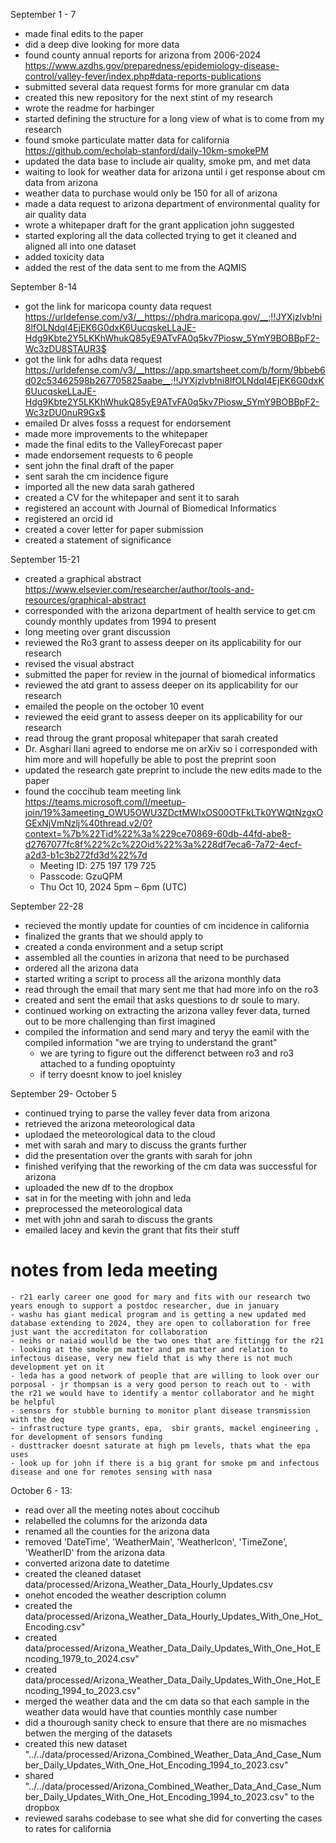 September 1 - 7

- made final edits to the paper
- did a deep dive looking for more data
- found county annual reports for arizona from 2006-2024 https://www.azdhs.gov/preparedness/epidemiology-disease-control/valley-fever/index.php#data-reports-publications
- submitted several data request forms for more granular cm data
- created this new repository for the next stint of my research
- wrote the readme for harbinger
- started defining the structure for a long view of what is to come from my research
- found smoke particulate matter data for california  https://github.com/echolab-stanford/daily-10km-smokePM
- updated the data base to include air quality, smoke pm, and met data 
- waiting to look for weather data for arizona until i get response about cm data from arizona
- weather data to purchase would only be 150 for all of arizona
- made a data request to arizona department of environmental quality for air quality data
- wrote a whitepaper draft for the grant application john suggested
- started exploring all the data collected trying to get it cleaned and aligned all into one dataset
- added toxicity data 
- added the rest of the data sent to me from the AQMIS

September 8-14

- got the link for maricopa county data request https://urldefense.com/v3/__https://phdra.maricopa.gov/__;!!JYXjzlvb!ni8lfOLNdqI4EjEK6G0dxK6UucqskeLLaJE-Hdg9Kbte2Y5LKKhWhukQ85yE9ATvFA0q5kv7Piosw_5YmY9BOBBpF2-Wc3zDU8STAUR3$
- got the link for adhs data request https://urldefense.com/v3/__https://app.smartsheet.com/b/form/9bbeb6d02c53462598b267705825aabe__;!!JYXjzlvb!ni8lfOLNdqI4EjEK6G0dxK6UucqskeLLaJE-Hdg9Kbte2Y5LKKhWhukQ85yE9ATvFA0q5kv7Piosw_5YmY9BOBBpF2-Wc3zDU0nuR9Gx$
- emailed Dr alves fosss a request for endorsement
- made more improvements to the whitepaper
- made the final edits to the ValleyForecast paper
- made endorsement requests to 6 people 
- sent john the final draft of the paper
- sent sarah the cm incidence figure
- imported all the new data sarah gathered
- created a CV for the whitepaper and sent it to sarah
- registered an account with Journal of Biomedical Informatics
- registered an orcid id
- created a cover letter for paper submission
- created a statement of significance

September 15-21
- created a graphical abstract
https://www.elsevier.com/researcher/author/tools-and-resources/graphical-abstract
- corresponded with the arizona department of health service to get cm coundy monthly updates from 1994 to present
- long meeting over grant discussion
- reviewed the Ro3 grant to assess deeper on its applicability for our research
- revised the visual abstract
- submitted the paper for review in the journal of biomedical informatics
- reviewed the atd grant to assess deeper on its applicability for our research
- emailed the people on the october 10 event
- reviewed the eeid grant to assess deeper on its applicability for our research
- read throug the grant proposal whitepaper that sarah created
- Dr. Asghari Ilani agreed to endorse me on arXiv so i corresponded with him more and will hopefully be able to post the preprint soon
- updated the research gate preprint to include the new edits made to the paper
- found the coccihub team meeting link https://teams.microsoft.com/l/meetup-join/19%3ameeting_OWU5OWU3ZDctMWIxOS00OTFkLTk0YWQtNzgxOGExNjVmNzlj%40thread.v2/0?context=%7b%22Tid%22%3a%229ce70869-60db-44fd-abe8-d2767077fc8f%22%2c%22Oid%22%3a%228df7eca6-7a72-4ecf-a2d3-b1c3b272fd3d%22%7d 
    - Meeting ID: 275 197 179 725
    - Passcode: GzuQPM
    - Thu Oct 10, 2024 5pm – 6pm (UTC)

September 22-28
- recieved the montly update for counties of cm incidence in california
- finalized the grants that we should apply to 
- created a conda environment and a setup script
- assembled all the counties in arizona that need to be purchased
- ordered all the arizona data
- started writing a script to process all the arizona monthly data
- read through the email that mary sent me that had more info on the ro3
- created and sent the email that asks questions to dr soule to mary.
- continued working on extracting the arizona valley fever data, turned out to be more challenging than first imagined
- compiled the information and send mary and teryy the eamil with the compiled information "we are trying to understand the grant"
    - we are tyring to figure out the differenct between ro3 and ro3 attached to a funding opoptuinty
    - if terry doesnt know to joel knisley

September 29- October 5
- continued trying to parse the valley fever data from arizona
- retrieved the arizona meteorological data
- uplodaed the meteorological data to the cloud
- met with sarah and mary to discuss the grants further
- did the presentation over the grants with sarah for john
- finished verifying that the reworking of the cm data was successful for arizona
- uploaded the new df to the dropbox
- sat  in for the meeting with john and leda
- preprocessed the meteorological data 
- met with john and sarah to discuss the grants 
- emailed lacey and kevin the grant that fits their stuff    
# notes from leda meeting
    - r21 early career one good for mary and fits with our research two years enough to support a postdoc researcher, due in january
    - washu has giant medical program and is getting a new updated med database extending to 2024, they are open to collaboration for free just want the accreditaton for collaboration
    - neihs or naiaid woulld be the two ones that are fittingg for the r21
    - looking at the smoke pm matter and pm matter and relation to infectous disease, very new field that is why there is not much development yet on it
    - leda has a good network of people that are willing to look over our porposal - jr thompsan is a very good person to reach out to - with the r21 we would have to identify a mentor collaborator and he might be helpful
    - sensors for stubble burning to monitor plant disease transmission with the deq
    - infrastructure type grants, epa,  sbir grants, mackel engineering , for development of sensors funding
    - dusttracker doesnt saturate at high pm levels, thats what the epa uses
    - look up for john if there is a big grant for smoke pm and infectous disease and one for remotes sensing with nasa

October 6 - 13:
- read over all the meeting notes about coccihub
- relabelled the columns for the arizonda data
- renamed all the counties for the arizona data
- removed 'DateTime', 'WeatherMain', 'WeatherIcon', 'TimeZone', 'WeatherID' from the arizona data
- converted arizona date to datetime
- created the cleaned dataset data/processed/Arizona_Weather_Data_Hourly_Updates.csv
- onehot encoded the weather description column
- created the data/processed/Arizona_Weather_Data_Hourly_Updates_With_One_Hot_Encoding.csv"
- created data/processed/Arizona_Weather_Data_Daily_Updates_With_One_Hot_Encoding_1979_to_2024.csv"
- created data/processed/Arizona_Weather_Data_Daily_Updates_With_One_Hot_Encoding_1994_to_2023.csv"
- merged the weather data and the cm data so that each sample in the weather data would have that counties monthly case number
- did a thourough sanity check to ensure that there are no mismaches betwen the merging of the datasets
- created this new dataset "../../data/processed/Arizona_Combined_Weather_Data_And_Case_Number_Daily_Updates_With_One_Hot_Encoding_1994_to_2023.csv"
- shared "../../data/processed/Arizona_Combined_Weather_Data_And_Case_Number_Daily_Updates_With_One_Hot_Encoding_1994_to_2023.csv" to the dropbox
- reviewed sarahs codebase to see what she did for converting the cases to rates for california







